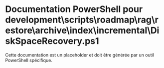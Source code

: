 # Documentation PowerShell pour development\scripts\roadmap\rag\restore\archive\index\incremental\DiskSpaceRecovery.ps1

Cette documentation est un placeholder et doit être générée par un outil PowerShell spécifique.
